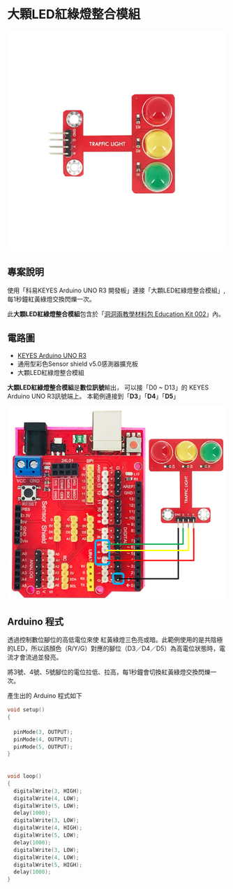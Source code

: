 # 大顆LED紅綠燈整合模組

![](../../.gitbook/assets/01.png)

## 專案說明

使用「科易KEYES Arduino UNO R3 開發板」連接「大顆LED紅綠燈整合模組」, 每1秒鐘紅黃綠燈交換閃爍一次。

此**大顆LED紅綠燈整合模組**包含於「[洞洞兩教學材料包 Education Kit 002](https://www.robotkingdom.com.tw/product/rk-education-kit-002/)」內。

## 電路圖

* [KEYES Arduino UNO R3](https://www.robotkingdom.com.tw/product/keyes-uno-r3/) 
* 通用型彩色Sensor shield v5.0感測器擴充板
* 大顆LED紅綠燈整合模組

**大顆LED紅綠燈整合模組**是**數位訊號**輸出， 可以接「D0 \~ D13」的 KEYES Arduino UNO R3訊號端上。 本範例連接到「**D3**」「**D4**」「**D5**」

![](../../.gitbook/assets/02.png)

## Arduino 程式

透過控制數位腳位的高低電位來使 紅黃綠燈三色亮或暗。此範例使用的是共陰極的LED，所以該顏色（R/Y/G）對應的腳位（D3／D4／D5）為高電位狀態時，電流才會流過並發亮。

將3號、4號、5號腳位的電位拉低、拉高，每1秒鐘會切換紅黃綠燈交換閃爍一次。

產生出的 Arduino 程式如下

```c
void setup()
{

  pinMode(3, OUTPUT);
  pinMode(4, OUTPUT);
  pinMode(5, OUTPUT);
}


void loop()
{
  digitalWrite(3, HIGH);
  digitalWrite(4, LOW);
  digitalWrite(5, LOW);
  delay(1000);
  digitalWrite(3, LOW);
  digitalWrite(4, HIGH);
  digitalWrite(5, LOW);
  delay(1000);
  digitalWrite(3, LOW);
  digitalWrite(4, LOW);
  digitalWrite(5, HIGH);
  delay(1000);
}

```



